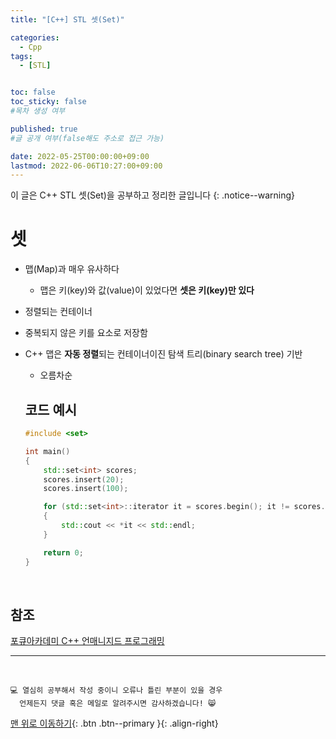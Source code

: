 ```yaml
---
title: "[C++] STL 셋(Set)" 

categories:
  - Cpp
tags:
  - [STL]


toc: false
toc_sticky: false
#목차 생성 여부

published: true
#글 공개 여부(false해도 주소로 접근 가능)

date: 2022-05-25T00:00:00+09:00
lastmod: 2022-06-06T10:27:00+09:00
---
```


<!-- description : 25자에서 160자 사이 -->
이 글은 C++ STL 셋(Set)을 공부하고 정리한 글입니다
{: .notice--warning}

# 셋
- 맵(Map)과 매우 유사하다
  - 맵은 키(key)와 값(value)이 있었다면 **셋은 키(key)만 있다**
- 정렬되는 컨테이너
- 중복되지 않은 키를 요소로 저장함
- C++ 맵은 **자동 정렬**되는 컨테이너이진 탐색 트리(binary search tree) 기반
  - 오름차순

  ## 코드 예시

  ```cpp
  #include <set>

  int main()
  {
      std::set<int> scores;
      scores.insert(20);
      scores.insert(100);

      for (std::set<int>::iterator it = scores.begin(); it != scores.end(); ++it)
      {
          std::cout << *it << std::endl;
      }

      return 0;
  }
  ```

<br>

## 참조
[포큐아카데미 C++ 언매니지드 프로그래밍](https://pocu-ko.teachable.com/p/comp3200)

***
<br>

    💻 열심히 공부해서 작성 중이니 오류나 틀린 부분이 있을 경우 
      언제든지 댓글 혹은 메일로 알려주시면 감사하겠습니다! 😸

[맨 위로 이동하기](#){: .btn .btn--primary }{: .align-right}